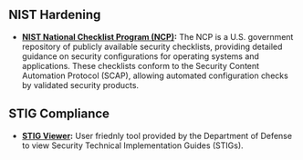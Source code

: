 ## NIST Hardening

- **[NIST National Checklist Program (NCP)](https://ncp.nist.gov/repository):** The NCP is a U.S. government repository of publicly available security checklists, providing detailed guidance on security configurations for operating systems and applications. These checklists conform to the Security Content Automation Protocol (SCAP), allowing automated configuration checks by validated security products.

## STIG Compliance

- **[STIG Viewer](https://public.cyber.mil/stigs/srg-stig-tools/):** User friednly tool provided by the Department of Defense to view Security Technical Implementation Guides (STIGs). 
